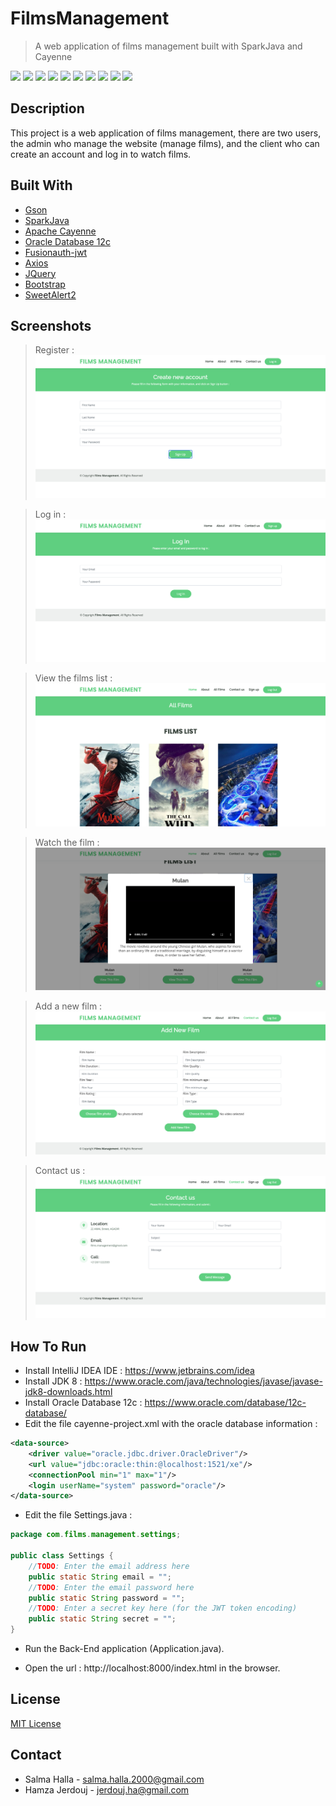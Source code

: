 # FilmsManagement
> A web application of films management built with SparkJava and Cayenne

![](https://img.shields.io/badge/license-MIT-blueviolet)
![](https://img.shields.io/badge/version-1.0.0-green)
![](https://img.shields.io/badge/gson-2.8.6-yellow)
![](https://img.shields.io/badge/sparkjava-2.9.0-brightgreen)
![](https://img.shields.io/badge/cayenne--server-4.1-red)
![](https://img.shields.io/badge/fusionauth--jwt-4.0.1-purple)
![](https://img.shields.io/badge/ojdbc8-19.3.0.0-violet)
![](https://img.shields.io/badge/axios-0.21.0-red)
![](https://img.shields.io/badge/bootstrap-4.3.1-orange)
![](https://img.shields.io/badge/jquery-2.1.0-blue)

## Description
This project is a web application of films management, there are two users, the admin who manage the website (manage films), and the client who can create an account and log in to watch films.

## Built With
* [Gson](https://github.com/google/gson)
* [SparkJava](https://sparkjava.com)
* [Apache Cayenne](https://cayenne.apache.org/)
* [Oracle Database 12c](https://www.oracle.com/database/12c-database)
* [Fusionauth-jwt](https://github.com/FusionAuth/fusionauth-jwt)
* [Axios](https://github.com/axios/axios)
* [JQuery](https://jquery.com)
* [Bootstrap](https://getbootstrap.com)
* [SweetAlert2](https://sweetalert2.github.io/)

## Screenshots

>Register :
![](screenshots/1.png)

>Log in :
![](screenshots/2.png)

>View the films list :
![](screenshots/3.png)

>Watch the film :
![](screenshots/4.png)

>Add a new film :
![](screenshots/5.png)

>Contact us :
![](screenshots/6.png)

## How To Run

+ Install IntelliJ IDEA IDE : https://www.jetbrains.com/idea
+ Install JDK 8 : https://www.oracle.com/java/technologies/javase/javase-jdk8-downloads.html
+ Install Oracle Database 12c : https://www.oracle.com/database/12c-database/
+ Edit the file cayenne-project.xml with the oracle database information :
```xml
<data-source>
    <driver value="oracle.jdbc.driver.OracleDriver"/>
    <url value="jdbc:oracle:thin:@localhost:1521/xe"/>
    <connectionPool min="1" max="1"/>
    <login userName="system" password="oracle"/>
</data-source>
```

+ Edit the file Settings.java :
```java
package com.films.management.settings;

public class Settings {
    //TODO: Enter the email address here
    public static String email = "";
    //TODO: Enter the email password here
    public static String password = "";
    //TODO: Enter a secret key here (for the JWT token encoding) 
    public static String secret = "";
}
```
+ Run the Back-End application (Application.java).

+ Open the url : http://localhost:8000/index.html in the browser.

## License
[MIT License](https://choosealicense.com/licenses/mit)

## Contact
- Salma Halla - salma.halla.2000@gmail.com
- Hamza Jerdouj - jerdouj.ha@gmail.com
